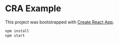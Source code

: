 # CRA Example

This project was bootstrapped with [Create React App](https://github.com/facebook/create-react-app).

```sh
npm install
npm start
```
